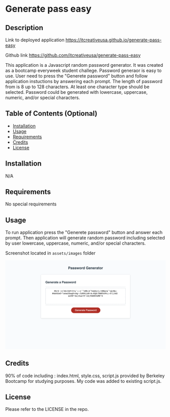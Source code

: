 # Generate pass easy
## Description

Link to deployed application
 https://itcreativeusa.github.io/generate-pass-easy

Github link 
https://github.com/itcreativeusa/generate-pass-easy

This application is a Javascript random password generator. It was created as a bootcamp everyweek student challege.
Password generaor is easy to use. User need to press the "Generete password" button and follow application instuctions by answering each prompt. The length of password from is 8 up to 128 characters. At least one character type should be selected. Password could be generated with lowercase, uppercase, numeric, and/or special characters.
 
## Table of Contents (Optional)

- [Installation](#installation)
- [Usage](#usage)
- [Requirements](#requirements)
- [Credits](#credits)
- [License](#license)

## Installation

N/A

## Requirements

No special requirements

## Usage

To run application press the "Generete password" button and answer each prompt. Then application will generate random password including selected by user lowercase, uppercase, numeric, and/or special characters.

Screenshot located in ``` assets/images ``` folder

![Generate-pass-easy](assets/images/screenshot.png)
   

## Credits
90% of code including : index.html, style.css, script.js provided by Berkeley Bootcamp for studying purposes. My code was added to existing script.js.  

## License

Please refer to the LICENSE in the repo.



